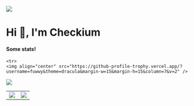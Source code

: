 <img src="https://komarev.com/ghpvc/?username=fuwwy"/>
<h1>Hi 👋, I'm Checkium</h1>


#### Some stats!

<table>
   
    <tr>
    <img align="center" src="https://github-profile-trophy.vercel.app/?username=fuwwy&theme=dracula&margin-w=15&margin-h=15&column=7&v=2" />
  </tr>
   
  <tr>
    <td align="center" style="padding=0;width=50%;">
      <img align="center" style="padding=0;" src="https://github-readme-stats.vercel.app/api/?username=fuwwy&show_icons=true&title_color=4F8CC9&text_color=9f9f9f&bg_color=00000000&hide_border=true&icon_color=4F8CC9&hide_title=true&count_private=true" />
    </td>
    <td align="center" style="padding=0;width=50%;">
      <img align="center" style="padding=0;" src="https://github-readme-stats.vercel.app/api/wakatime/?username=Checkium&show_icons=true&title_color=4F8CC9&text_color=9f9f9f&bg_color=00000000&hide_border=true&icon_color=4F8CC9&count_private=true" />
    </td>
  </tr>
  <tr>
        <a src="https://discord.com/users/96609345684406272"><img src="https://lanyard-profile-readme.vercel.app/api/96609345684406272"/></a>
  </tr>
</table>
